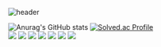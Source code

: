 ![header](https://capsule-render.vercel.app/api?type=wave&color=auto&height=300&section=header&text=YouYoung&fontSize=61)

![Anurag's GitHub stats](https://github-readme-stats.vercel.app/api?username=YouYoungLee&show_icons=true&theme=radical)
[![Solved.ac Profile](http://mazassumnida.wtf/api/generate_badge?boj=dldbdud123)](https://solved.ac/dldbdud123)<br/>
 <img src="https://img.shields.io/badge/Spring-6DB33F?style=flat&logo=Spring&logoColor=white"/>
 <img src="https://img.shields.io/badge/Django-092E20?style=flat&logo=Django&logoColor=white"/>
 <img src="https://img.shields.io/badge/Git-F05032?style=flat&logo=Git&logoColor=white"/>
 <img src="https://img.shields.io/badge/Python-F05032?style=flat&logo=Python&logoColor=white"/>
  <img src="https://img.shields.io/badge/Java-004027?style=flat&logo=Java&logoColor=white"/>
    <img src="https://img.shields.io/badge/Docker-2496ED?style=flat&logo=Docker&logoColor=white"/>
  <img src="https://img.shields.io/badge/Jenkins-D24939?style=flat&logo=Jenkins&logoColor=white"/>

<!--
**YouYoungLee/YouYoungLee** is a ✨ _special_ ✨ repository because its `README.md` (this file) appears on your GitHub profile.

Here are some ideas to get you started:

- 🔭 I’m currently working on ...
- 🌱 I’m currently learning ...
- 👯 I’m looking to collaborate on ...
- 🤔 I’m looking for help with ...
- 💬 Ask me about ...
- 📫 How to reach me: ...
- 😄 Pronouns: ...
- ⚡ Fun fact: ...
-->
